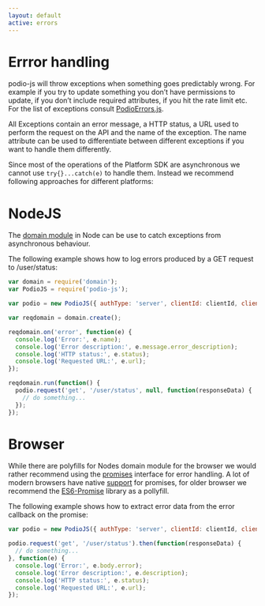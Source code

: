 ```yaml
---
layout: default
active: errors
---
```

# Errror handling

podio-js will throw exceptions when something goes predictably wrong. For example if you try to update something you don’t have permissions to update, if you don’t include required attributes, if you hit the rate limit etc. For the list of exceptions consult [PodioErrors.js](https://github.com/podio/podio-js/blob/master/lib/PodioErrors.js).

All Exceptions contain an error message, a HTTP status, a URL used to perform the request on the API and the name of the exception. The name attribute can be used to differentiate between different exceptions if you want to handle them differently.

Since most of the operations of the Platform SDK are asynchronous we cannot use `try{}...catch(e)` to handle them. Instead we recommend following approaches for different platforms:

# NodeJS

The [domain module](http://nodejs.org/api/domain.html) in Node can be use to catch exceptions from asynchronous behaviour.

The following example shows how to log errors produced by a GET request to /user/status:

```js
var domain = require('domain');
var PodioJS = require('podio-js');

var podio = new PodioJS({ authType: 'server', clientId: clientId, clientSecret: clientSecret });

var reqdomain = domain.create();

reqdomain.on('error', function(e) {
  console.log('Error:', e.name);
  console.log('Error description:', e.message.error_description);
  console.log('HTTP status:', e.status);
  console.log('Requested URL:', e.url);
});

reqdomain.run(function() {
  podio.request('get', '/user/status', null, function(responseData) {
    // do something...
  });
});
```

# Browser

While there are polyfills for Nodes domain module for the browser we would rather recommend using the [promises](http://www.html5rocks.com/en/tutorials/es6/promises/) interface for error handling. A lot of modern browsers have native [support](http://caniuse.com/#search=promises) for promises, for older browser we recommend the [ES6-Promise](https://github.com/jakearchibald/es6-promise) library as a pollyfill.

The following example shows how to extract error data from the error callback on the promise:

```js
var podio = new PodioJS({ authType: 'server', clientId: clientId, clientSecret: clientSecret });

podio.request('get', '/user/status').then(function(responseData) {
  // do something...
}, function(e) {
  console.log('Error:', e.body.error);
  console.log('Error description:', e.description);
  console.log('HTTP status:', e.status);
  console.log('Requested URL:', e.url);
});
```
